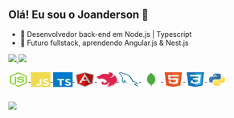 ## Olá! Eu sou o Joanderson 👋
- 🔭 Desenvolvedor back-end em Node.js | Typescript
- 🌱 Futuro fullstack, aprendendo Angular.js & Nest.js 

 <div>
  <a href="https://github.com/JoandersonPaiva">
  <img height="180em" src="https://github-readme-stats.vercel.app/api?username=JoandersonPaiva&show_icons=true&theme=dracula&include_all_commits=true&count_private=true"/>
  <img height="180em" src="https://github-readme-stats.vercel.app/api/top-langs/?username=JoandersonPaiva&layout=compact&langs_count=7&theme=dracula"/>
</div>
 <div style="display: inline_block"><br>
  <img align="center" alt="Joanderson-Node" height="30" width="40" src="https://github.com/devicons/devicon/blob/master/icons/nodejs/nodejs-plain.svg">
  <img align="center" alt="Joanderson-Js" height="30" width="40" src="https://raw.githubusercontent.com/devicons/devicon/master/icons/javascript/javascript-plain.svg">
  <img align="center" alt="Joanderson-Ts" height="30" width="40" src="https://raw.githubusercontent.com/devicons/devicon/master/icons/typescript/typescript-plain.svg">
  <img align="center" alt="Joanderson-Angular" height="30" width="40" src="https://raw.githubusercontent.com/devicons/devicon/master/icons/angularjs/angularjs-original.svg">
  <img align="center" alt="Joanderson-Nest" height="30" width="40" src="https://raw.githubusercontent.com/devicons/devicon/master/icons/nestjs/nestjs-plain.svg">
  <img align="center" alt="Joanderson-Mysql" height="30" width="40" src="https://github.com/devicons/devicon/blob/master/icons/mysql/mysql-plain.svg">
  <img align="center" alt="Joanderson-Mongodb" height="30" width="40" src="https://github.com/devicons/devicon/blob/master/icons/mongodb/mongodb-plain.svg">
<!--   <img align="center" alt="Joanderson-React" height="30" width="40" src="https://raw.githubusercontent.com/devicons/devicon/master/icons/react/react-original.svg"> -->
  <img align="center" alt="Joanderson-HTML" height="30" width="40" src="https://raw.githubusercontent.com/devicons/devicon/master/icons/html5/html5-original.svg">
  <img align="center" alt="Joanderson-CSS" height="30" width="40" src="https://raw.githubusercontent.com/devicons/devicon/master/icons/css3/css3-original.svg">
  <img align="center" alt="Joanderson-Python" height="30" width="40" src="https://raw.githubusercontent.com/devicons/devicon/master/icons/python/python-original.svg">

##
  
<div>
 <a href="https://www.linkedin.com/in/joanderson-machado/" target="_blank"><img src="https://img.shields.io/badge/-LinkedIn-%230077B5?style=for-the-badge&logo=linkedin&logoColor=white" target="_blank"></a> 
</div>
